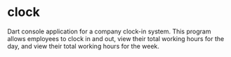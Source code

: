 # clock
Dart console application for a company clock-in system.
This program allows employees to clock in and out, view their total working hours for the day, and view their total working hours for the week.
